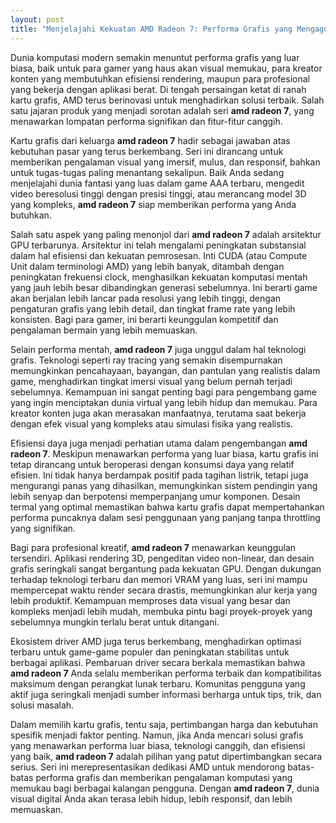 ```yaml
---
layout: post
title: "Menjelajahi Kekuatan AMD Radeon 7: Performa Grafis yang Mengagumkan"
---
```


Dunia komputasi modern semakin menuntut performa grafis yang luar biasa, baik untuk para gamer yang haus akan visual memukau, para kreator konten yang membutuhkan efisiensi rendering, maupun para profesional yang bekerja dengan aplikasi berat. Di tengah persaingan ketat di ranah kartu grafis, AMD terus berinovasi untuk menghadirkan solusi terbaik. Salah satu jajaran produk yang menjadi sorotan adalah seri **amd radeon 7**, yang menawarkan lompatan performa signifikan dan fitur-fitur canggih.

Kartu grafis dari keluarga **amd radeon 7** hadir sebagai jawaban atas kebutuhan pasar yang terus berkembang. Seri ini dirancang untuk memberikan pengalaman visual yang imersif, mulus, dan responsif, bahkan untuk tugas-tugas paling menantang sekalipun. Baik Anda sedang menjelajahi dunia fantasi yang luas dalam game AAA terbaru, mengedit video beresolusi tinggi dengan presisi tinggi, atau merancang model 3D yang kompleks, **amd radeon 7** siap memberikan performa yang Anda butuhkan.

Salah satu aspek yang paling menonjol dari **amd radeon 7** adalah arsitektur GPU terbarunya. Arsitektur ini telah mengalami peningkatan substansial dalam hal efisiensi dan kekuatan pemrosesan. Inti CUDA (atau Compute Unit dalam terminologi AMD) yang lebih banyak, ditambah dengan peningkatan frekuensi clock, menghasilkan kekuatan komputasi mentah yang jauh lebih besar dibandingkan generasi sebelumnya. Ini berarti game akan berjalan lebih lancar pada resolusi yang lebih tinggi, dengan pengaturan grafis yang lebih detail, dan tingkat frame rate yang lebih konsisten. Bagi para gamer, ini berarti keunggulan kompetitif dan pengalaman bermain yang lebih memuaskan.

Selain performa mentah, **amd radeon 7** juga unggul dalam hal teknologi grafis. Teknologi seperti ray tracing yang semakin disempurnakan memungkinkan pencahayaan, bayangan, dan pantulan yang realistis dalam game, menghadirkan tingkat imersi visual yang belum pernah terjadi sebelumnya. Kemampuan ini sangat penting bagi para pengembang game yang ingin menciptakan dunia virtual yang lebih hidup dan memukau. Para kreator konten juga akan merasakan manfaatnya, terutama saat bekerja dengan efek visual yang kompleks atau simulasi fisika yang realistis.

Efisiensi daya juga menjadi perhatian utama dalam pengembangan **amd radeon 7**. Meskipun menawarkan performa yang luar biasa, kartu grafis ini tetap dirancang untuk beroperasi dengan konsumsi daya yang relatif efisien. Ini tidak hanya berdampak positif pada tagihan listrik, tetapi juga mengurangi panas yang dihasilkan, memungkinkan sistem pendingin yang lebih senyap dan berpotensi memperpanjang umur komponen. Desain termal yang optimal memastikan bahwa kartu grafis dapat mempertahankan performa puncaknya dalam sesi penggunaan yang panjang tanpa throttling yang signifikan.

Bagi para profesional kreatif, **amd radeon 7** menawarkan keunggulan tersendiri. Aplikasi rendering 3D, pengeditan video non-linear, dan desain grafis seringkali sangat bergantung pada kekuatan GPU. Dengan dukungan terhadap teknologi terbaru dan memori VRAM yang luas, seri ini mampu mempercepat waktu render secara drastis, memungkinkan alur kerja yang lebih produktif. Kemampuan memproses data visual yang besar dan kompleks menjadi lebih mudah, membuka pintu bagi proyek-proyek yang sebelumnya mungkin terlalu berat untuk ditangani.

Ekosistem driver AMD juga terus berkembang, menghadirkan optimasi terbaru untuk game-game populer dan peningkatan stabilitas untuk berbagai aplikasi. Pembaruan driver secara berkala memastikan bahwa **amd radeon 7** Anda selalu memberikan performa terbaik dan kompatibilitas maksimum dengan perangkat lunak terbaru. Komunitas pengguna yang aktif juga seringkali menjadi sumber informasi berharga untuk tips, trik, dan solusi masalah.

Dalam memilih kartu grafis, tentu saja, pertimbangan harga dan kebutuhan spesifik menjadi faktor penting. Namun, jika Anda mencari solusi grafis yang menawarkan performa luar biasa, teknologi canggih, dan efisiensi yang baik, **amd radeon 7** adalah pilihan yang patut dipertimbangkan secara serius. Seri ini merepresentasikan dedikasi AMD untuk mendorong batas-batas performa grafis dan memberikan pengalaman komputasi yang memukau bagi berbagai kalangan pengguna. Dengan **amd radeon 7**, dunia visual digital Anda akan terasa lebih hidup, lebih responsif, dan lebih memuaskan.
